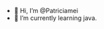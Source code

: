 - 👋 Hi, I’m @Patriciamei
- 🌱 I’m currently learning java.

<!---
Patriciamei/Patriciamei is a ✨ special ✨ repository because its `README.md` (this file) appears on your GitHub profile.
You can click the Preview link to take a look at your changes.
--->
